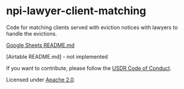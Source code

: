 # npi-lawyer-client-matching

Code for matching clients served with eviction notices with lawyers to handle the evictions.

[Google Sheets README.md](google-sheets/README.md)

[Airtable README.md] - not implemented

If you want to contribute, please follow the [USDR Code of Conduct](https://github.com/usdigitalresponse/npi-lawyer-client-matching/blob/master/CODE_OF_CONDUCT.md).

Licensed under [Apache 2.0](https://github.com/usdigitalresponse/npi-lawyer-client-matching/blob/master/LICENSE).
